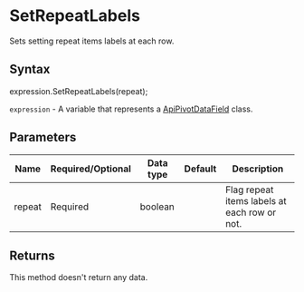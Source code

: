 # SetRepeatLabels

Sets setting repeat items labels at each row.

## Syntax

expression.SetRepeatLabels(repeat);

`expression` - A variable that represents a [ApiPivotDataField](../ApiPivotDataField.md) class.

## Parameters

| **Name** | **Required/Optional** | **Data type** | **Default** | **Description** |
| ------------- | ------------- | ------------- | ------------- | ------------- |
| repeat | Required | boolean |  | Flag repeat items labels at each row or not. |

## Returns

This method doesn't return any data.